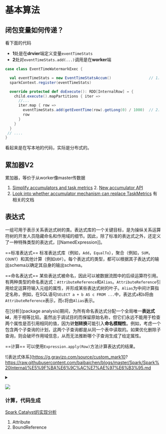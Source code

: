 # 基本算法

## 闭包变量如何传递？

看下面的代码

- **1**处是在**drvier**端定义变量`eventTimeStats`
- **2**处对`eventTimeStats.add(...)`调用是在**worker**端

```scala
case class EventTimeWatermarkExec {

  val eventTimeStats = new EventTimeStatsAccum()                 // 1.
  sparkContext.register(eventTimeStats)

  override protected def doExecute(): RDD[InternalRow] = {
    child.execute().mapPartitions { iter =>
      //...
      iter.map { row =>
        eventTimeStats.add(getEventTime(row).getLong(0) / 1000)  // 2.
        row
      }
    }
  }
 // ....
}  
```

看起来是在写本地的代码，实际是分布式的。

## 累加器V2

累加器，等价于从worker像master传数据

1. [Simplify accumulators and task metrics](https://issues.apache.org/jira/browse/SPARK-14626)
   2. [New accumulator API](https://issues.apache.org/jira/browse/SPARK-14654)
3. [Look into whether accumulator mechanism can replace TaskMetrics](https://issues.apache.org/jira/browse/SPARK-10620) 有相关的文档

## 表达式

一组可用于表示关系表达式树的类。表达式库的一个关键目标，是为操纵关系运算符树的开发人员隐藏命名和作用域的细节。因此，除了标准的表达式之外，还定义了一种特殊类型的表达式，[[NamedExpression]]。

==标准表达式==
标准表达式库（例如，`Add`，`EqualTo`），聚合（例如，`SUM`，`COUNT`）和其他计算（例如`UDF`）。每个表达式的类型，都可以根据其子表达式的输出schema以确定其自身的输出schema。

==命名表达式==
某些表达式被命名，因此可以被数据流图中的后续运算符引用。有两种类型的命名表达式：`AttributeReference`和`Alias`。`AttributeReference`引用给定运算符输入元组的属性，并形成某些表达式树的叶子。`Alias`为中间计算指定名称，例如，在SQL语句`SELECT a + b AS c FROM ...`中，表达式`a`和`b`将由`AttributeReference`表示，而`c`将由`Alias`表示。

在[分析](package analysis)期间，为所有命名表达式分配一个全局唯一**表达式id**，用于相等比较。虽然出于调试目的而保留原始名称，但它们永远不能用于检查两个属性是否引用相同的值，因为**计划转换**可能引入**命名模糊性**。例如，考虑一个包含两个子查询的计划，这两个子查询都是从同一个表中读取的。如果优化删除子查询，则会破坏作用域信息，从而无法推断哪个子查询生成了给定属性。

==计算==
可以使用`Expression.apply(Row)`方法计算表达式的结果。

![表达式体系](https://g.gravizo.com/source/custom_mark10?
https://raw.githubusercontent.com/baibaichen/blogs/master/Spark/Spark%20Internal/%E5%9F%BA%E6%9C%AC%E7%AE%97%E6%B3%95.md
<details> 
<summary></summary>
custom_mark10
  digraph G {
    size ="4,4";
    main [shape=box];
    main -> parse [weight=8];
    parse -> execute;
    main -> init [style=dotted];
    main -> cleanup;
    execute -> { make_string; printf};
    init -> make_string;
    edge [color=red];
    main -> printf [style=bold,label="100 times"];
    make_string [label="make a string"];
    node [shape=box,style=filled,color=".7 .3 1.0"];
    execute -> compare;
  }
custom_mark10
</details>

<img src='https://g.gravizo.com/svg?
digraph G {
    node  [shape=box]
    rankdir = BT
    Alias->UnaryExpression->Expression [arrowhead=empty]
    AttributeReference->Attribute->LeafExpression->Expression [arrowhead=empty]
    Alias->NamedExpression [penwidth=3]
    NamedExpression->Expression [arrowhead=empty]
    Attribute->NamedExpression [penwidth=3]
    Attribute->NullIntolerant [penwidth=3]
    NullIntolerant->Expression [arrowhead=empty]
    AttributeReference->Unevaluable[penwidth=3]
    Unevaluable->Expression [arrowhead=empty]
}
'>

###  计算，代码生成

[Spark Catalyst的实现分析](https://github.com/ColZer/DigAndBuried/blob/master/spark/spark-catalyst.md#spark-catalyst的实现分析)

1. Attribute
2. BoundReference







